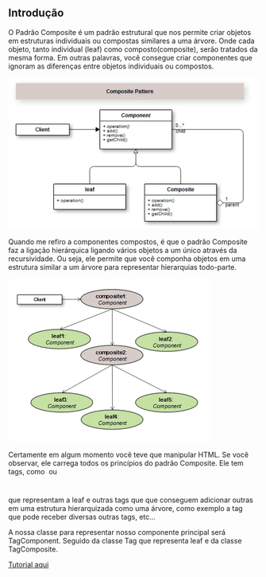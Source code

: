## Introdução

O Padrão Composite é um padrão estrutural que nos permite criar objetos em estruturas individuais ou compostas similares a uma árvore. Onde cada objeto, tanto individual (leaf) como composto(composite), serão tratados da mesma forma. Em outras palavras, você consegue criar componentes que ignoram as diferenças entre objetos  individuais ou compostos.

![image](image.png)

Quando me refiro a componentes compostos, é que o padrão Composite faz a ligação hierárquica ligando vários objetos a um único através da recursividade. Ou seja, ele permite que você componha objetos em uma estrutura similar a um árvore para representar hierarquias todo-parte.

![image](image2.png)

Certamente em algum momento você teve que manipular HTML. Se você observar, ele carrega todos os princípios do padrão Composite. Ele tem tags, como <img/> ou <h1></h1> que representam a leaf e outras tags que que conseguem adicionar outras em uma estrutura hierarquizada como uma árvore, como exemplo a tag <div> que pode receber diversas outras tags, etc…

A nossa classe para representar nosso componente principal será TagComponent. Seguido da classe Tag que representa leaf e da classe TagComposite.

[Tutorial aqui](https://growthcode.com.br/design-pattern/padrao-de-projeto-composite-em-php-com-exemplo/)
